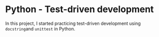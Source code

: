 # Python - Test-driven development

In this project, I started practicing test-driven development using `docstring`and `unittest` in Python.
